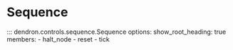 # Sequence

::: dendron.controls.sequence.Sequence
    options:
        show_root_heading: true
        members:
            - halt_node
            - reset
            - tick
